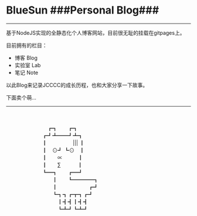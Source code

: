 BlueSun ###Personal Blog###
=======


-----

基于NodeJS实现的全静态化个人博客网站，目前很无耻的挂载在gitpages上。
 
目前拥有的栏目：

+ 博客 Blog
+ 实验室 Lab
+ 笔记 Note

以此Blog来记录JCCCC的成长历程，也和大家分享一下故事。

下面卖个萌...

----
<p class="">
<br>
<br>　　　　　　　　┏┓　　┏┓ 
<br>　　　　　　　┏┛┻━━┛┻┓ 
<br>　　　　　　　┃　　　　　||| ┃ 
<br>　　　　　　　┃　⊙┛ ┗⊙　┃ 
<br>　　　　　　　┃　　∝　　　┃ 
<br>　　　　　　　┃　　∑　 　　┃ 
<br>　　　　　　　┗━┓　　┏━┛ 
<br>　　　　　　　　　┃　　┗━━━━┓ 
<br>　　　　　　　　　┃　　　　　　┏┛ 
<br>　　　　　　　　　┗┓┓┏┳┓┏┛ 
<br>　　　　　　　　　　┃┫┫┃┫┫ 
<br>　　　　　　　　　　┗┻┛┗┻┛
